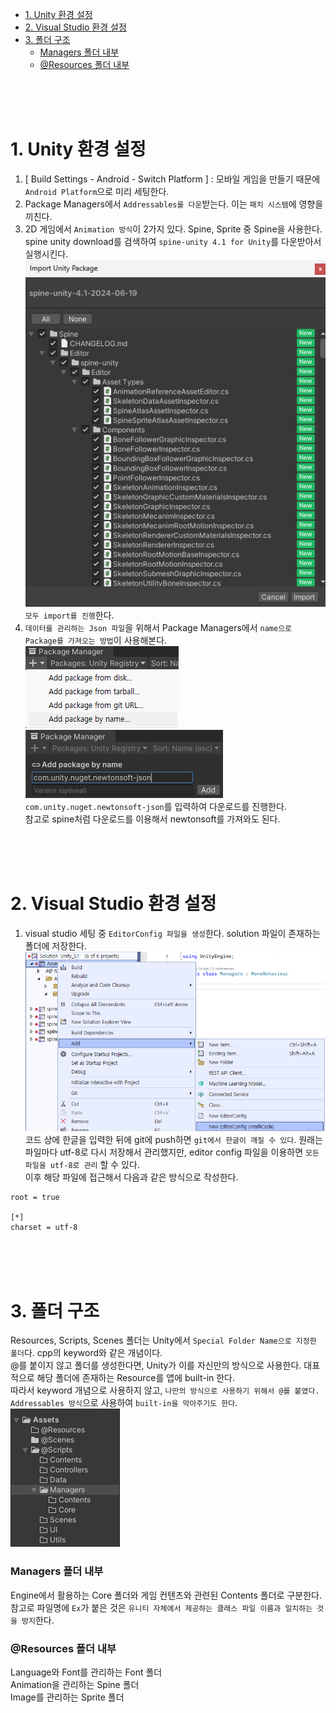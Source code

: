 - [1. Unity 환경 설정](#1-unity-환경-설정)
- [2. Visual Studio 환경 설정](#2-visual-studio-환경-설정)
- [3. 폴더 구조](#3-폴더-구조)
    - [Managers 폴더 내부](#managers-폴더-내부)
    - [@Resources 폴더 내부](#resources-폴더-내부)
  
</br></br></br>

# 1. Unity 환경 설정
1. [ Build Settings - Android - Switch Platform ] : 모바일 게임을 만들기 때문에 `Android Platform`으로 미리 세팅한다.
2. Package Managers에서 `Addressables를 다운`받는다. 이는 `패치 시스템`에 영향을 끼친다.
3. 2D 게임에서 `Animation 방식`이 2가지 있다. Spine, Sprite 중 Spine을 사용한다. spine unity download를 검색하여 `spine-unity 4.1 for Unity`를 다운받아서 실행시킨다.</br>
![alt text](Images/spine-unity-4.1-for-unity.png) </br>
`모두 import를 진행`한다.
1. `데이터를 관리하는 Json 파일`을 위해서 Package Managers에서 `name으로 Package를 가져오는 방법`이 사용해본다.</br>
![alt text](Images/add-package-by-name.png) ![alt text](Images/input-package-name.png) </br>
`com.unity.nuget.newtonsoft-json`를 입력하여 다운로드를 진행한다.</br>
참고로 spine처럼 다운로드를 이용해서 newtonsoft를 가져와도 된다.</br>

</br></br></br>

# 2. Visual Studio 환경 설정
1. visual studio 세팅 중 `EditorConfig 파일을 생성`한다. solution 파일이 존재하는 폴더에 저장한다.</br>
![alt text](Images/editor-config.png) </br>
코드 상에 한글을 입력한 뒤에 git에 push하면 `git에서 한글이 깨질 수 있다`. 원래는 파일마다 utf-8로 다시 저장해서 관리했지만, editor config 파일을 이용하면 `모든 파일을 utf-8로 관리` 할 수 있다.</br>
이후 해당 파일에 접근해서 다음과 같은 방식으로 작성한다.</br>
```
root = true

[*]
charset = utf-8
```

</br></br></br>

# 3. 폴더 구조
Resources, Scripts, Scenes 폴더는 Unity에서 `Special Folder Name으로 지정한 폴더`다. cpp의 keyword와 같은 개념이다.</br>
@를 붙이지 않고 폴더를 생성한다면, Unity가 이를 자신만의 방식으로 사용한다. 대표적으로 해당 폴더에 존재하는 Resource를 앱에 built-in 한다.</br>
따라서 keyword 개념으로 사용하지 않고, `나만의 방식으로 사용하기 위해서 @를 붙였다.`</br>
`Addressables 방식`으로 사용하여 `built-in을 막아주기도 한다`.</br>
![alt text](Images/folder-structure.png)

### Managers 폴더 내부
Engine에서 활용하는 Core 폴더와 게임 컨텐츠와 관련된 Contents 폴더로 구분한다.</br>
참고로 파일명에 `Ex`가 붙은 것은 `유니티 자체에서 제공하는 클래스 파일 이름과 일치하는 것을 방지`한다.</br>

### @Resources 폴더 내부
Language와 Font를 관리하는 Font 폴더</br>
Animation을 관리하는 Spine 폴더</br>
Image를 관리하는 Sprite 폴더</br>
